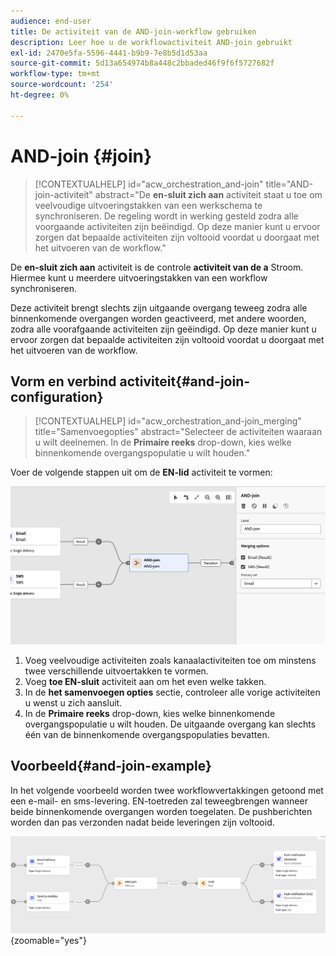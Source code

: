 ```yaml
---
audience: end-user
title: De activiteit van de AND-join-workflow gebruiken
description: Leer hoe u de workflowactiviteit AND-join gebruikt
exl-id: 2470e5fa-5596-4441-b9b9-7e8b5d1d53aa
source-git-commit: 5d13a654974b8a448c2bbaded46f9f6f5727682f
workflow-type: tm+mt
source-wordcount: '254'
ht-degree: 0%

---
```


# AND-join {#join}


>[!CONTEXTUALHELP]
>id="acw_orchestration_and-join"
>title="AND-join-activiteit"
>abstract="De **en-sluit zich aan** activiteit staat u toe om veelvoudige uitvoeringstakken van een werkschema te synchroniseren. De regeling wordt in werking gesteld zodra alle voorgaande activiteiten zijn beëindigd. Op deze manier kunt u ervoor zorgen dat bepaalde activiteiten zijn voltooid voordat u doorgaat met het uitvoeren van de workflow."

De **en-sluit zich aan** activiteit is de controle **activiteit van de a** Stroom. Hiermee kunt u meerdere uitvoeringstakken van een workflow synchroniseren.

Deze activiteit brengt slechts zijn uitgaande overgang teweeg zodra alle binnenkomende overgangen worden geactiveerd, met andere woorden, zodra alle voorafgaande activiteiten zijn geëindigd. Op deze manier kunt u ervoor zorgen dat bepaalde activiteiten zijn voltooid voordat u doorgaat met het uitvoeren van de workflow.

## Vorm en verbind activiteit{#and-join-configuration}

>[!CONTEXTUALHELP]
>id="acw_orchestration_and-join_merging"
>title="Samenvoegopties"
>abstract="Selecteer de activiteiten waaraan u wilt deelnemen. In de **Primaire reeks** drop-down, kies welke binnenkomende overgangspopulatie u wilt houden."

Voer de volgende stappen uit om de **EN-lid** activiteit te vormen:

![](../assets/workflow-andjoin.png)

1. Voeg veelvoudige activiteiten zoals kanaalactiviteiten toe om minstens twee verschillende uitvoertakken te vormen.
1. Voeg **toe EN-sluit** activiteit aan om het even welke takken.
1. In de **het samenvoegen opties** sectie, controleer alle vorige activiteiten u wenst u zich aansluit.
1. In de **Primaire reeks** drop-down, kies welke binnenkomende overgangspopulatie u wilt houden. De uitgaande overgang kan slechts één van de binnenkomende overgangspopulaties bevatten.

## Voorbeeld{#and-join-example}

In het volgende voorbeeld worden twee workflowvertakkingen getoond met een e-mail- en sms-levering. EN-toetreden zal teweegbrengen wanneer beide binnenkomende overgangen worden toegelaten. De pushberichten worden dan pas verzonden nadat beide leveringen zijn voltooid.

![](../assets/workflow-andjoin-example.png){zoomable="yes"}
